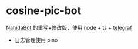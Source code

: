 # cosine-pic-bot

[NahidaBot](https://github.com/NahidaBot/Nahida_Picbot) 的重写+修改版，使用 node + ts + [telegraf](https://telegraf.js.org/)

- 日志管理使用 pino
